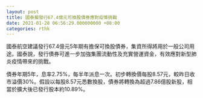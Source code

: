 ```yaml
---
layout: post
title: 國泰擬發行67.4億元可換股債券應對疫情挑戰
date: 2021-01-28 06:56:29.000000000 +08:00
categories: rthk
---
```


國泰航空建議發行67.4億元5年期有擔保可換股債券，集資所得將用於一般公司用途。國泰說，發行債券可進一步加強集團流動性及充實營運資金，有效應對新型肺炎疫情帶來的挑戰。

債券年期5年，息率2.75%，每半年派息一次。初步轉換價每股8.57元，較昨日收市溢價30%。假設以每股8.57元悉數換股，債券將轉換為超過7.86億股新股，相當於擴大後已發行股本約10.89%。
